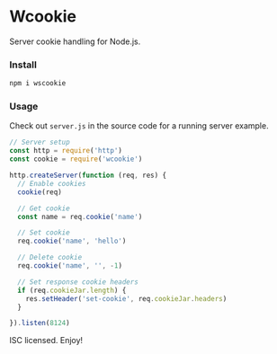 # Wcookie
Server cookie handling for Node.js.

### Install
```bash
npm i wscookie
```

### Usage
Check out `server.js` in the source code for a running server example.
```javascript
// Server setup
const http = require('http')
const cookie = require('wcookie')

http.createServer(function (req, res) {
  // Enable cookies
  cookie(req)

  // Get cookie
  const name = req.cookie('name')

  // Set cookie
  req.cookie('name', 'hello')

  // Delete cookie
  req.cookie('name', '', -1)

  // Set response cookie headers
  if (req.cookieJar.length) {
    res.setHeader('set-cookie', req.cookieJar.headers)
  }

}).listen(8124)
```
ISC licensed. Enjoy!
